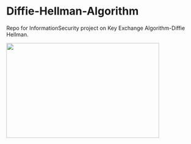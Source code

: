 # Diffie-Hellman-Algorithm
Repo for InformationSecurity project on Key Exchange Algorithm-Diffie Hellman. 


<img  src="https://encrypted-tbn0.gstatic.com/images?q=tbn:ANd9GcRnP48krTDUNBm3tXaDSvQbZr_wRUjlpe0ltA&usqp=CAU" width="400" height="250" align="center"> 

